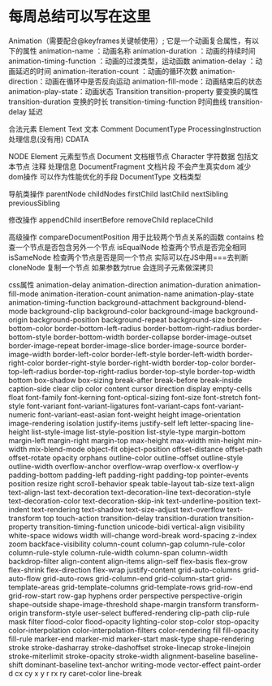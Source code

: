 # 每周总结可以写在这里

Animation（需要配合@keyframes关键帧使用）;
它是一个动画复合属性，有以下的属性
animation-name ：动画名称
animation-duration ：动画的持续时间
animation-timing-function ：动画的过渡类型，运动函数
animation-delay ：动画延迟的时间
animation-iteration-count ：动画的循环次数
animation-direction：动画在循环中是否反向运动
animation-fill-mode：动画结束后的状态
animation-play-state：动画状态
Transition
transition-property 要变换的属性
transition-duration 变换的时长
transition-timing-function 时间曲线
transition-delay 延迟

合法元素
Element
Text 文本
Comment
DocumentType <!Doctype html>
ProcessingInstruction 处理信息(没有用)
CDATA

NODE
Element 元素型节点
Document 文档根节点
Character 字符数据 包括文本节点 注释 处理信息
DocumentFragment 文档片段 不会产生真实dom 减少dom操作 可以作为性能优化的手段
DocumentType 文档类型

导航类操作
parentNode
childNodes
firstChild
lastChild
nextSibling
previousSibling

修改操作
appendChild
insertBefore
removeChild
replaceChild

高级操作
compareDocumentPosition 用于比较两个节点关系的函数
contains 检查一个节点是否包含另外一个节点
isEqualNode 检查两个节点是否完全相同
isSameNode 检查两个节点是否是同一个节点 实际可以在JS中用===去判断
cloneNode 复制一个节点 如果参数为true 会连同子元素做深拷贝

css属性
animation-delay
animation-direction
animation-duration
animation-fill-mode
animation-iteration-count
animation-name
animation-play-state
animation-timing-function
background-attachment
background-blend-mode
background-clip
background-color
background-image
background-origin
background-position
background-repeat
background-size
border-bottom-color
border-bottom-left-radius
border-bottom-right-radius
border-bottom-style
border-bottom-width
border-collapse
border-image-outset
border-image-repeat
border-image-slice
border-image-source
border-image-width
border-left-color
border-left-style
border-left-width
border-right-color
border-right-style
border-right-width
border-top-color
border-top-left-radius
border-top-right-radius
border-top-style
border-top-width
bottom
box-shadow
box-sizing
break-after
break-before
break-inside
caption-side
clear
clip
color
content
cursor
direction
display
empty-cells
float
font-family
font-kerning
font-optical-sizing
font-size
font-stretch
font-style
font-variant
font-variant-ligatures
font-variant-caps
font-variant-numeric
font-variant-east-asian
font-weight
height
image-orientation
image-rendering
isolation
justify-items
justify-self
left
letter-spacing
line-height
list-style-image
list-style-position
list-style-type
margin-bottom
margin-left
margin-right
margin-top
max-height
max-width
min-height
min-width
mix-blend-mode
object-fit
object-position
offset-distance
offset-path
offset-rotate
opacity
orphans
outline-color
outline-offset
outline-style
outline-width
overflow-anchor
overflow-wrap
overflow-x
overflow-y
padding-bottom
padding-left
padding-right
padding-top
pointer-events
position
resize
right
scroll-behavior
speak
table-layout
tab-size
text-align
text-align-last
text-decoration
text-decoration-line
text-decoration-style
text-decoration-color
text-decoration-skip-ink
text-underline-position
text-indent
text-rendering
text-shadow
text-size-adjust
text-overflow
text-transform
top
touch-action
transition-delay
transition-duration
transition-property
transition-timing-function
unicode-bidi
vertical-align
visibility
white-space
widows
width
will-change
word-break
word-spacing
z-index
zoom
backface-visibility
column-count
column-gap
column-rule-color
column-rule-style
column-rule-width
column-span
column-width
backdrop-filter
align-content
align-items
align-self
flex-basis
flex-grow
flex-shrink
flex-direction
flex-wrap
justify-content
grid-auto-columns
grid-auto-flow
grid-auto-rows
grid-column-end
grid-column-start
grid-template-areas
grid-template-columns
grid-template-rows
grid-row-end
grid-row-start
row-gap
hyphens
order
perspective
perspective-origin
shape-outside
shape-image-threshold
shape-margin
transform
transform-origin
transform-style
user-select
buffered-rendering
clip-path
clip-rule
mask
filter
flood-color
flood-opacity
lighting-color
stop-color
stop-opacity
color-interpolation
color-interpolation-filters
color-rendering
fill
fill-opacity
fill-rule
marker-end
marker-mid
marker-start
mask-type
shape-rendering
stroke
stroke-dasharray
stroke-dashoffset
stroke-linecap
stroke-linejoin
stroke-miterlimit
stroke-opacity
stroke-width
alignment-baseline
baseline-shift
dominant-baseline
text-anchor
writing-mode
vector-effect
paint-order
d
cx
cy
x
y
r
rx
ry
caret-color
line-break